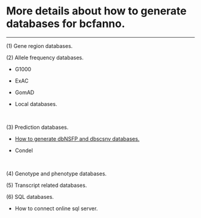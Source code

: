 # **More details about how to generate databases for bcfanno.**

---------------------------------------------

(1) Gene region databases.



(2) Allele frequency databases.

- G1000

- ExAC

- GomAD

- Local databases.

  ​

(3) Prediction databases.

- [How to generate dbNSFP and dbscsnv databases.](https://github.com/shiquan/vcfanno/blob/master/documents/database/dbNSFP.md)

- Condel

  ​

(4) Genotype and phenotype databases.



(5) Transcript related databases.



(6) SQL databases.

- How to connect online sql server.

  ​